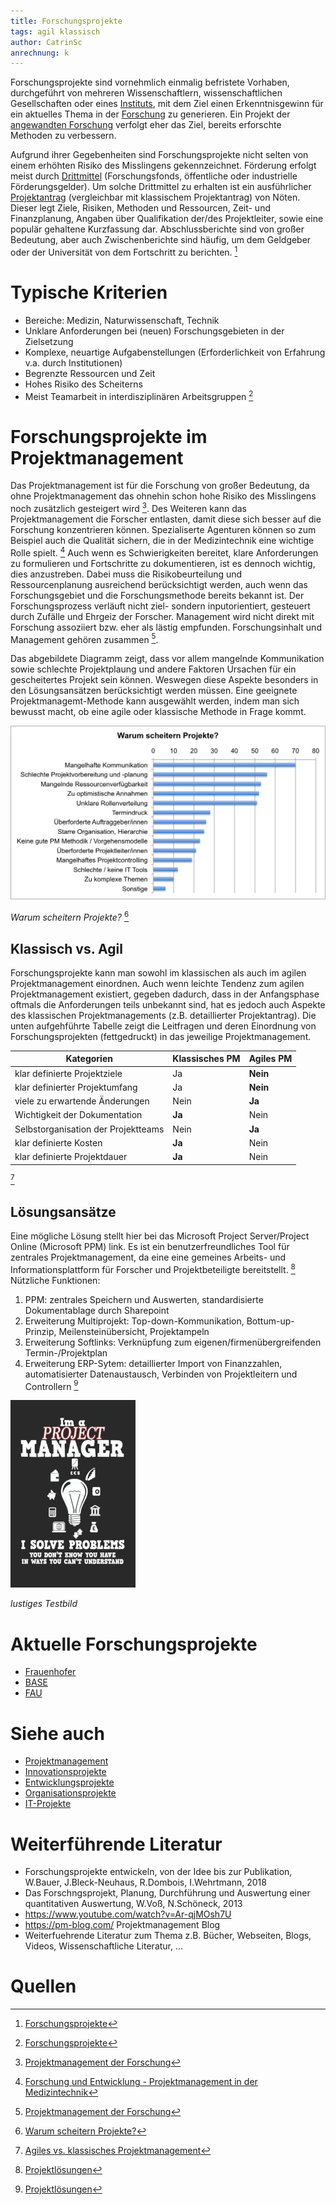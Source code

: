 ```yaml
---
title: Forschungsprojekte
tags: agil klassisch
author: CatrinSc
anrechnung: k
---
```


Forschungsprojekte sind vornehmlich einmalig befristete Vorhaben, durchgeführt von mehreren Wissenschaftlern, wissenschaftlichen Gesellschaften oder eines [Instituts](https://de.wikipedia.org/wiki/Institut_(Organisation)), mit dem Ziel einen Erkenntnisgewinn für ein aktuelles Thema in der [Forschung](https://de.wikipedia.org/wiki/Forschung) zu generieren. Ein Projekt der [angewandten Forschung](https://de.wikipedia.org/wiki/Angewandte_Wissenschaft) verfolgt eher das Ziel, bereits erforschte Methoden zu verbessern.

Aufgrund ihrer Gegebenheiten sind Forschungsprojekte nicht selten von einem erhöhten Risiko des Misslingens gekennzeichnet. Förderung erfolgt meist durch [Drittmittel](https://de.wikipedia.org/wiki/Drittmittel) (Forschungsfonds, öffentliche oder industrielle Förderungsgelder). Um solche Drittmittel zu erhalten ist ein ausführlicher [Projektantrag](https://de.wikipedia.org/wiki/Projektantrag) (vergleichbar mit klassischem Projektantrag) von Nöten. Dieser legt Ziele, Risiken, Methoden und Ressourcen, Zeit- und Finanzplanung, Angaben über Qualifikation der/des Projektleiter, sowie eine populär gehaltene Kurzfassung dar. Abschlussberichte sind von großer Bedeutung, aber auch Zwischenberichte sind häufig, um dem Geldgeber oder der Universität von dem Fortschritt zu berichten. [^1]

# Typische Kriterien
* Bereiche: Medizin, Naturwissenschaft, Technik 
* Unklare Anforderungen bei (neuen) Forschungsgebieten in der Zielsetzung 
* Komplexe, neuartige Aufgabenstellungen (Erforderlichkeit von Erfahrung v.a. durch Institutionen) 
* Begrenzte Ressourcen und Zeit
* Hohes Risiko des Scheiterns
* Meist Teamarbeit in interdisziplinären Arbeitsgruppen [^1]

# Forschungsprojekte im Projektmanagement
Das Projektmanagement ist für die Forschung von großer Bedeutung, da ohne Projektmanagement das ohnehin schon hohe Risiko des Misslingens noch zusätzlich gesteigert wird [^2]. Des Weiteren kann das Projektmanagement die Forscher entlasten, damit diese sich besser auf die Forschung konzentrieren können. Spezialiserte Agenturen können so zum Beispiel auch die Qualität sichern, die in der Medizintechnik eine wichtige Rolle spielt. [^5] 
Auch wenn es Schwierigkeiten bereitet, klare Anforderungen zu formulieren und Fortschritte zu dokumentieren, ist es dennoch wichtig, dies anzustreben. Dabei muss die Risikobeurteilung und Ressourcenplanung ausreichend berücksichtigt werden, auch wenn das Forschungsgebiet und die Forschungsmethode bereits bekannt ist. Der Forschungsprozess verläuft nicht ziel- sondern inputorientiert, gesteuert durch Zufälle und Ehrgeiz der Forscher. Management wird nicht direkt mit Forschung assoziiert bzw. eher als lästig empfunden. Forschungsinhalt und Management gehören zusammen [^2]. 

Das abgebildete Diagramm zeigt, dass vor allem mangelnde Kommunikation sowie schlechte Projektplaung und andere Faktoren Ursachen für ein gescheitertes Projekt sein können. Weswegen diese Aspekte besonders in den Lösungsansätzen berücksichtigt werden müssen. Eine geeignete Projektmanagemt-Methode kann ausgewählt werden, indem man sich bewusst macht, ob eine agile oder klassische Methode in Frage kommt. 

![Warum-scheitern-Projekte](Forschungsprojekte/Warum-scheitern-Projekte.jpg)

*Warum scheitern Projekte?* [^6]


## Klassisch vs. Agil
Forschungsprojekte kann man sowohl im klassischen als auch im agilen Projektmanagement einordnen. Auch wenn leichte Tendenz zum agilen Projektmanagement existiert, gegeben dadurch, dass in der Anfangsphase oftmals die Anforderungen teils unbekannt sind, hat es jedoch auch Aspekte des klassischen Projektmanagements (z.B. detaillierter Projektantrag). Die unten aufgehführte Tabelle zeigt die Leitfragen und deren Einordnung von Forschungsprojekten (fettgedruckt) in das jeweilige Projektmanagement.


| Kategorien | Klassisches PM | Agiles PM |
| ------------- | ------------- | ------------- |
| klar definierte Projektziele | Ja | **Nein**  |
| klar definierter Projektumfang | Ja | **Nein** |
| viele zu erwartende Änderungen | Nein | **Ja**  |
| Wichtigkeit der Dokumentation | **Ja**  | Nein |
| Selbstorganisation der Projektteams | Nein  | **Ja** |
| klar definierte Kosten | **Ja**  | Nein |
| klar definierte Projektdauer | **Ja**  | Nein | 

[^3]


## Lösungsansätze
Eine mögliche Lösung stellt hier bei das Microsoft Project Server/Project Online (Microsoft PPM) link. Es ist ein benutzerfreundliches Tool für zentrales Projektmanagement, da eine eine gemeines Arbeits- und Informationsplattform für Forscher und Projektbeteiligte bereitstellt. [^4] 
Nützliche Funktionen:
1. PPM: zentrales Speichern und Auswerten, standardisierte Dokumentablage durch Sharepoint
2. Erweiterung Multiprojekt: Top-down-Kommunikation, Bottum-up-Prinzip, Meilensteinübersicht, Projektampeln
3. Erweiterung Softlinks: Verknüpfung zum eigenen/firmenübergreifenden Termin-/Projektplan
4. Erweiterung ERP-Sytem: detaillierter Import von Finanzzahlen, automatisierter Datenaustausch, Verbinden von Projektleitern und Controllern [^4]

![Beispielabbildung](Forschungsprojekte/test-file.jpg)

*lustiges Testbild*


# Aktuelle Forschungsprojekte

* [Frauenhofer](https://www.ise.fraunhofer.de/de/forschungsprojekte/aktuell.html)
* [BASE](https://www.base.bund.de/DE/themen/fa/soa/projekte-aktuell/projekte-aktuell.html)
* [FAU](https://www.fau.de/research/)


# Siehe auch

* [Projektmanagement](Projektmanagement.md)
* [Innovationsprojekte](Innovationsprojekte.md)
* [Entwicklungsprojekte](Entwicklungsprojekte.md)
* [Organisationsprojekte](Organisationsprojekte.md)
* [IT-Projekte](IT-Projekte.md)

# Weiterführende Literatur

* Forschungsprojekte entwickeln, von der Idee bis zur Publikation, W.Bauer, J.Bleck-Neuhaus, R.Dombois, I.Wehrtmann, 2018
* Das Forschngsprojekt, Planung, Durchführung und Auswertung einer quantitativen Auswertung, W.Voß, N.Schöneck, 2013
* https://www.youtube.com/watch?v=Ar-qjMOsh7U
* https://pm-blog.com/ Projektmanagement Blog
* Weiterfuehrende Literatur zum Thema z.B. Bücher, Webseiten, Blogs, Videos, Wissenschaftliche Literatur, ...

# Quellen

[^1]: [Forschungsprojekte](https://de.wikipedia.org/wiki/Forschungsprojekt)
[^2]: [Projektmanagement der Forschung](https://www.projektmagazin.de/artikel/projektmanagement-der-forschung_6806)
[^3]: [Agiles vs. klassisches Projektmanagement](https://www.roth-institut.de/roth-wissens-journal/wissen-f%C3%BChrung/agiles-vs-klassisches-projektmanagement/)
[^4]: [Projektlösungen](https://www.theprojectgroup.com/de/ms-project-loesungen/projektmanagement-forschung)
[^5]: [Forschung und Entwicklung - Projektmanagement in der Medizintechnik](https://www.youtube.com/watch?v=6YxbcjEYUj0)
[^6]: [Warum scheitern Projekte?](https://pm-blog.com/2009/07/04/warum-scheitern-projekte/)
